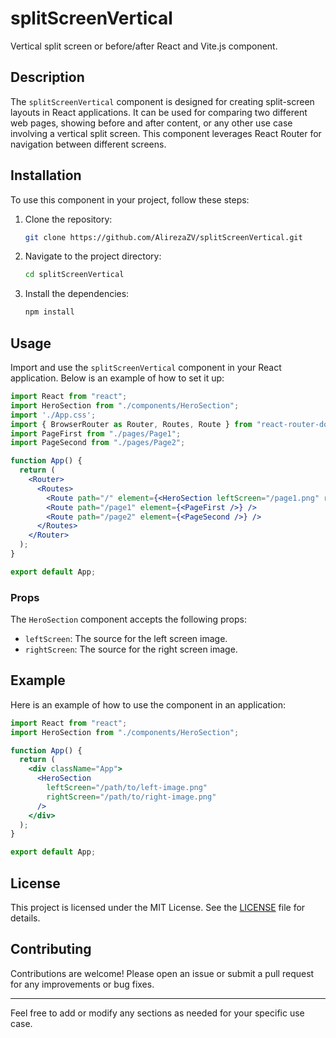 # splitScreenVertical

Vertical split screen or before/after React and Vite.js component.

## Description

The `splitScreenVertical` component is designed for creating split-screen layouts in React applications. It can be used for comparing two different web pages, showing before and after content, or any other use case involving a vertical split screen. This component leverages React Router for navigation between different screens.

## Installation

To use this component in your project, follow these steps:

1. Clone the repository:
   ```sh
   git clone https://github.com/AlirezaZV/splitScreenVertical.git
   ```
2. Navigate to the project directory:
   ```sh
   cd splitScreenVertical
   ```
3. Install the dependencies:
   ```sh
   npm install
   ```

## Usage

Import and use the `splitScreenVertical` component in your React application. Below is an example of how to set it up:

```jsx
import React from "react";
import HeroSection from "./components/HeroSection";
import './App.css';
import { BrowserRouter as Router, Routes, Route } from "react-router-dom";
import PageFirst from "./pages/Page1";
import PageSecond from "./pages/Page2";

function App() {
  return (
    <Router>
      <Routes>
        <Route path="/" element={<HeroSection leftScreen="/page1.png" rightScreen="/page2.png" />} />
        <Route path="/page1" element={<PageFirst />} />
        <Route path="/page2" element={<PageSecond />} />
      </Routes>
    </Router>
  );
}

export default App;
```

### Props

The `HeroSection` component accepts the following props:

- `leftScreen`: The source for the left screen image.
- `rightScreen`: The source for the right screen image.

## Example

Here is an example of how to use the component in an application:

```jsx
import React from "react";
import HeroSection from "./components/HeroSection";

function App() {
  return (
    <div className="App">
      <HeroSection
        leftScreen="/path/to/left-image.png"
        rightScreen="/path/to/right-image.png"
      />
    </div>
  );
}

export default App;
```

## License

This project is licensed under the MIT License. See the [LICENSE](LICENSE) file for details.

## Contributing

Contributions are welcome! Please open an issue or submit a pull request for any improvements or bug fixes.

---

Feel free to add or modify any sections as needed for your specific use case.
